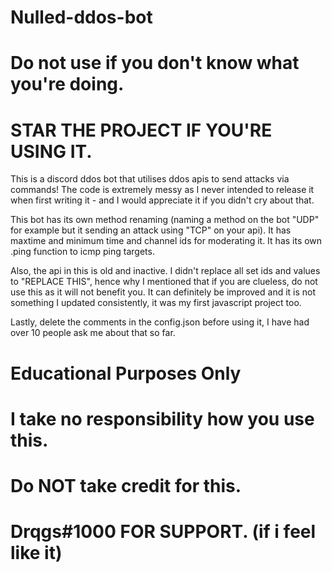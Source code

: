 # Nulled-ddos-bot
# Do not use if you don't know what you're doing.
# STAR THE PROJECT IF YOU'RE USING IT.
This is a discord ddos bot that utilises ddos apis to send attacks via commands! The code is extremely messy as I never intended to release it when first writing it - and I would appreciate it if you didn't cry about that.

This bot has its own method renaming (naming a method on the bot "UDP" for example but it sending an attack using "TCP" on your api). It has maxtime and minimum time and channel ids for moderating it. It has its own .ping function to icmp ping targets.

Also, the api in this is old and inactive. I didn't replace all set ids and values to "REPLACE THIS", hence why I mentioned that if you are clueless, do not use this as it will not benefit you. It can definitely be improved and it is not something I updated consistently, it was my first javascript project too. 

Lastly, delete the comments in the config.json before using it, I have had over 10 people ask me about that so far.

# Educational Purposes Only
# I take no responsibility how you use this.
# Do NOT take credit for this.
# Drqgs#1000 FOR SUPPORT. (if i feel like it)
